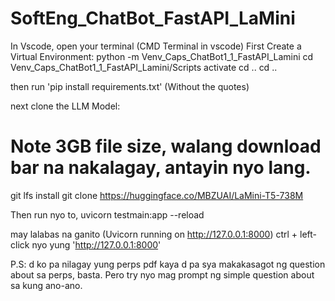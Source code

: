 # SoftEng_ChatBot_FastAPI_LaMini
In Vscode, open your terminal (CMD Terminal in vscode)
First Create a Virtual Environment:
  python -m Venv_Caps_ChatBot1_1_FastAPI_Lamini
  cd Venv_Caps_ChatBot1_1_FastAPI_Lamini/Scripts
  activate
  cd ..
  cd ..

then run 'pip install requirements.txt' (Without the quotes)

next clone the LLM Model:
# Note 3GB file size, walang download bar na nakalagay, antayin nyo lang.

  git lfs install
  git clone https://huggingface.co/MBZUAI/LaMini-T5-738M

Then run nyo to, 
  uvicorn testmain:app --reload

may lalabas na ganito (Uvicorn running on http://127.0.0.1:8000)
  ctrl + left-click nyo yung 'http://127.0.0.1:8000'

P.S: d ko pa nilagay yung perps pdf kaya d pa sya makakasagot ng question about sa perps, basta. Pero try nyo mag prompt ng simple question about sa kung ano-ano.

